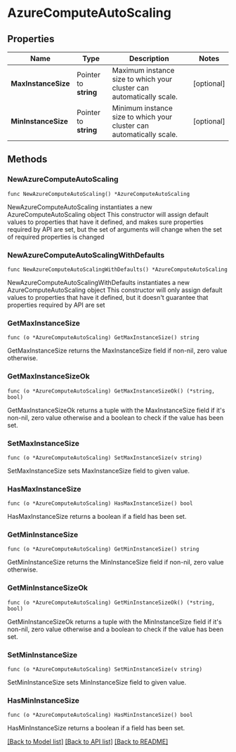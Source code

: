# AzureComputeAutoScaling

## Properties

Name | Type | Description | Notes
------------ | ------------- | ------------- | -------------
**MaxInstanceSize** | Pointer to **string** | Maximum instance size to which your cluster can automatically scale. | [optional] 
**MinInstanceSize** | Pointer to **string** | Minimum instance size to which your cluster can automatically scale. | [optional] 

## Methods

### NewAzureComputeAutoScaling

`func NewAzureComputeAutoScaling() *AzureComputeAutoScaling`

NewAzureComputeAutoScaling instantiates a new AzureComputeAutoScaling object
This constructor will assign default values to properties that have it defined,
and makes sure properties required by API are set, but the set of arguments
will change when the set of required properties is changed

### NewAzureComputeAutoScalingWithDefaults

`func NewAzureComputeAutoScalingWithDefaults() *AzureComputeAutoScaling`

NewAzureComputeAutoScalingWithDefaults instantiates a new AzureComputeAutoScaling object
This constructor will only assign default values to properties that have it defined,
but it doesn't guarantee that properties required by API are set

### GetMaxInstanceSize

`func (o *AzureComputeAutoScaling) GetMaxInstanceSize() string`

GetMaxInstanceSize returns the MaxInstanceSize field if non-nil, zero value otherwise.

### GetMaxInstanceSizeOk

`func (o *AzureComputeAutoScaling) GetMaxInstanceSizeOk() (*string, bool)`

GetMaxInstanceSizeOk returns a tuple with the MaxInstanceSize field if it's non-nil, zero value otherwise
and a boolean to check if the value has been set.

### SetMaxInstanceSize

`func (o *AzureComputeAutoScaling) SetMaxInstanceSize(v string)`

SetMaxInstanceSize sets MaxInstanceSize field to given value.

### HasMaxInstanceSize

`func (o *AzureComputeAutoScaling) HasMaxInstanceSize() bool`

HasMaxInstanceSize returns a boolean if a field has been set.

### GetMinInstanceSize

`func (o *AzureComputeAutoScaling) GetMinInstanceSize() string`

GetMinInstanceSize returns the MinInstanceSize field if non-nil, zero value otherwise.

### GetMinInstanceSizeOk

`func (o *AzureComputeAutoScaling) GetMinInstanceSizeOk() (*string, bool)`

GetMinInstanceSizeOk returns a tuple with the MinInstanceSize field if it's non-nil, zero value otherwise
and a boolean to check if the value has been set.

### SetMinInstanceSize

`func (o *AzureComputeAutoScaling) SetMinInstanceSize(v string)`

SetMinInstanceSize sets MinInstanceSize field to given value.

### HasMinInstanceSize

`func (o *AzureComputeAutoScaling) HasMinInstanceSize() bool`

HasMinInstanceSize returns a boolean if a field has been set.


[[Back to Model list]](../README.md#documentation-for-models) [[Back to API list]](../README.md#documentation-for-api-endpoints) [[Back to README]](../README.md)


